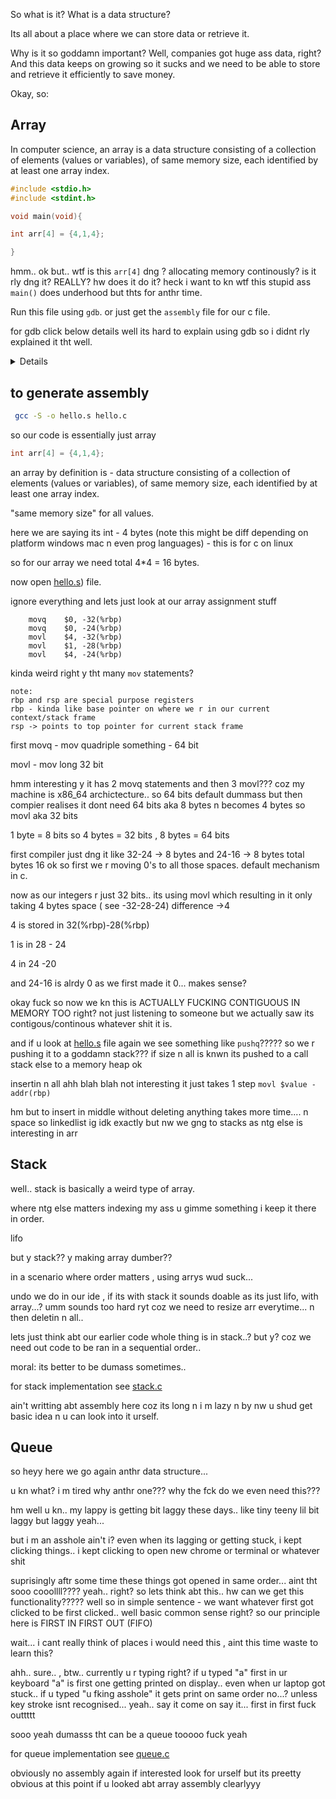 So what is it? What is a data structure?

Its all about a place where we can store data or retrieve it. 

Why is it so goddamn important? Well, companies got huge ass data, right? And this data keeps on growing so it sucks and we need to be able to store and retrieve it efficiently to save money.  

Okay, so:

## Array

In computer science, an array is a data structure consisting of a collection of elements (values or variables), of same memory size, each identified by at least one array index.

```C
#include <stdio.h> 
#include <stdint.h>

void main(void){

int arr[4] = {4,1,4};

}

```

hmm.. ok but.. wtf is this `arr[4]` dng ? allocating memory continously? is it rly dng it? REALLY? hw does it do it? heck i want to kn wtf this stupid ass `main()` does underhood but thts for anthr time.

Run this file using `gdb`. or just get the `assembly` file for our c file.

for gdb click below details well its hard to explain using gdb so i didnt rly explained it tht well.

<details>
## using gdb

if u decide to use `gdb` , figure out installation ur own.

eg: if your c file name is hello.c and if u ran ` gcc -g -o hello hello.c`your executable is `hello`

note: -g --> is used to get debug information , -o -s to specify to output it to hello not some stupid a.exe 

commands to run

```zsh
gdb your_executable 

// after gdb starts 

start // this starts up debugger for u with lots of clutter , u can look at ur screena dn figure out abt it
```

for example this is what happens when i do start aftr running `gdb hello` and `start`

```as

─── Output/messages ──────────────────────────────────────────────────────────────────────────────────────────────────────────────────────
[Thread debugging using libthread_db enabled]
Using host libthread_db library "/lib/x86_64-linux-gnu/libthread_db.so.1".

Temporary breakpoint 1, main () at hello.c:4
4	void main(void){
─── Assembly ─────────────────────────────────────────────────────────────────────────────────────────────────────────────────────────────
~
 0x0000555555555149  main+0  endbr64
 0x000055555555514d  main+4  push   %rbp
 0x000055555555514e  main+5  mov    %rsp,%rbp
 0x0000555555555151  main+8  sub    $0x20,%rsp
!0x0000555555555155  main+12 mov    %fs:0x28,%rax
 0x000055555555515e  main+21 mov    %rax,-0x8(%rbp)
 0x0000555555555162  main+25 xor    %eax,%eax
 0x0000555555555164  main+27 movq   $0x0,-0x20(%rbp)
 0x000055555555516c  main+35 movq   $0x0,-0x18(%rbp)
─── Breakpoints ──────────────────────────────────────────────────────────────────────────────────────────────────────────────────────────
[1] break once at 0x0000555555555155 in hello.c:4 for -qualified main hit 1 time
─── Expressions ──────────────────────────────────────────────────────────────────────────────────────────────────────────────────────────
─── History ──────────────────────────────────────────────────────────────────────────────────────────────────────────────────────────────
─── Memory ───────────────────────────────────────────────────────────────────────────────────────────────────────────────────────────────
─── Registers ────────────────────────────────────────────────────────────────────────────────────────────────────────────────────────────
    rax 0x0000555555555149     rbx 0x0000000000000000       rcx 0x0000555555557dc0    rdx 0x00007fffffffbb78    rsi 0x00007fffffffbb68
    rdi 0x0000000000000001     rbp 0x00007fffffffba50       rsp 0x00007fffffffba30     r8 0x00007ffff7e1bf10     r9 0x00007ffff7fc9040
    r10 0x00007ffff7fc3908     r11 0x00007ffff7fde660       r12 0x00007fffffffbb68    r13 0x0000555555555149    r14 0x0000555555557dc0
    r15 0x00007ffff7ffd040     rip 0x0000555555555155    eflags [ PF IF ]              cs 0x00000033             ss 0x0000002b
     ds 0x00000000              es 0x00000000                fs 0x00000000             gs 0x00000000             k0 0x0000000000100001
     k1 0x0000000000000000      k2 0x0000000000000000        k3 0x0000000000000000     k4 0x0000000000000000     k5 0x0000000000000000
     k6 0x0000000000000000      k7 0x0000000000000000
─── Source ───────────────────────────────────────────────────────────────────────────────────────────────────────────────────────────────
~
~
 1  #include <stdio.h>
 2  #include <stdint.h>
 3
!4  void main(void){
 5
 6  int arr[4] = {4,1,4};
 7
 8  }
─── Stack ────────────────────────────────────────────────────────────────────────────────────────────────────────────────────────────────
[0] from 0x0000555555555155 in main+12 at hello.c:4
─── Threads ──────────────────────────────────────────────────────────────────────────────────────────────────────────────────────────────
[1] id 41278 name hello from 0x0000555555555155 in main+12 at hello.c:4
─── Variables ────────────────────────────────────────────────────────────────────────────────────────────────────────────────────────────
loc arr = {[0] = 0, [1] = 0, [2] = 0, [3] = 0}
──────────────────────────────────────────────────────────────────────────────────────────────────────────────────────────────────────────
>>>

```

um yeah.. ikr lots of shit lots of shit , lets forget abt all of this shit n run it type `n` (means run next line u can type `next` too but its.. long)  ok so like that u can run net line next line.. and see which assembly code is running for what part of your src code... ok  to exit type `exit`

this is annying to use to explain things so fck i am going to generate assembly 

if u r ok with above gdb thing by all means u can do it and see for line by line but for me its kinda hard to copy paste this for every `next` i will run so well assemblyyyyyyy
</details>

## to generate assembly

```bash
 gcc -S -o hello.s hello.c
```
so our code is  essentially just array

```c
int arr[4] = {4,1,4};
```

an array by definition is - data structure consisting of a collection of elements (values or variables), of same memory size, each identified by at least one array index.

"same memory size" for all values.

here we are saying its int - 4 bytes (note this might be diff depending on platform windows mac n even prog languages) - this is for c on linux


so for our array we need total 4*4 = 16 bytes. 


now open [hello.s](https://github.com/Pavan-Nambi/Gate-2025/blob/main/CS/DSA/hello.s)) file.


ignore everything and lets just look at our array assignment stuff

```wasm
	movq	$0, -32(%rbp)
	movq	$0, -24(%rbp)
	movl	$4, -32(%rbp)
	movl	$1, -28(%rbp)
	movl	$4, -24(%rbp)
```

kinda weird right y tht many `mov` statements?
```
note: 
rbp and rsp are special purpose registers
rbp - kinda like base pointer on where we r in our current context/stack frame
rsp -> points to top pointer for current stack frame
```

first movq - mov quadriple something  - 64 bit

movl - mov long 32 bit

hmm interesting y it has 2 movq statements and then 3 movl???
coz my machine is x86_64 archictecture.. so 64 bits default dummass but then compier realises it dont need 64 bits aka 8 bytes n becomes 4 bytes so movl aka 32 bits

1 byte = 8 bits
so 4 bytes  = 32 bits , 8 bytes = 64 bits

first compiler just dng it like 32-24 -> 8 bytes and 24-16 -> 8 bytes 
total bytes 16 ok
so first we r moving 0's to all those spaces. default mechanism in c.

now as our integers r just 32 bits.. its using movl which resulting in it only taking 4 bytes space ( see -32-28-24) difference ->4

4 is stored in 32(%rbp)-28(%rbp)

1 is in 28 - 24

4 in 24 -20 


and 24-16 is alrdy 0 as we first made it 0... makes sense?

okay fuck so now we kn this is ACTUALLY FUCKING CONTIGUOUS IN MEMORY TOO right? not just listening to someone but we actually saw its contigous/continous whatever shit it is.


and if u look at [hello.s](https://github.com/Pavan-Nambi/Gate-2025/blob/main/CS/DSA/hello.s) file again
we see something like `pushq`????? 
so we r pushing it to a goddamn stack??? 
if size n all is knwn its pushed to a call stack else to a memory heap ok

insertin n all ahh blah blah not interesting it just takes 1 step `movl $value -addr(rbp)`

hm but to insert in middle without deleting anything takes more time.... n space so linkedlist ig idk exactly but nw we gng to stacks as ntg else is interesting in arr


## Stack

well.. stack is basically a weird type of array.

where ntg else matters indexing my ass u gimme something i keep it there in order.

lifo

but y stack??  y making array dumber??

in a scenario where order matters , using arrys wud suck...

undo we do in our ide , if its with stack it sounds doable as its just lifo, with array...? umm sounds too hard ryt coz we need to resize arr everytime... n then deletin n all..

lets just think abt our earlier code whole thing is in stack..? but y? coz we need out code to be ran in a sequential order.. 

moral: its better to be dumass sometimes..

for stack implementation see [stack.c](https://github.com/Pavan-Nambi/Gate-2025/blob/main/CS/DSA/stack.c)


ain't writting abt assembly here coz its long n i m lazy n by nw u shud get basic idea n u can look into it urself.

## Queue

so heyy here we go again anthr data structure... 

u kn what? i m tired why anthr one??? why the fck do we even need this???

hm well u kn.. my lappy is getting bit laggy these days.. like tiny teeny lil bit laggy but laggy yeah...

but i m an asshole ain't i? even when its lagging or getting stuck, i kept clicking things.. i kept clicking to open new chrome or terminal or whatever shit 


suprisingly aftr some time these things got opened in same order... aint tht sooo cooollll???? yeah.. right? so lets think abt this.. hw can we get this functionality????? well so in simple sentence - we want whatever first got clicked to be first clicked.. well basic common sense right?
so our principle here is FIRST IN FIRST OUT (FIFO)

wait... i cant really think of places i would need this , aint this time waste to learn this? 

ahh.. sure.. , btw.. currently u r typing right? if u typed "a" first in ur keyboard "a" is first one getting printed on display.. even when ur laptop got stuck..
if u typed "u fking asshole" it gets print on same order no...? unless key stroke isnt recognised... yeah.. say it come on say it... first in first fuck outtttt

sooo yeah dumasss tht can be a queue tooooo fuck yeah

for queue implementation see [queue.c](https://github.com/Pavan-Nambi/Gate-2025/blob/main/CS/DSA/queue.c)

obviously no assembly again if interested look for urself but its preetty obvious at this point if u looked abt array assembly clearlyyy
